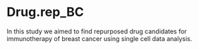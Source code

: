 # Drug.rep_BC
In this study we aimed to find repurposed drug candidates for immunotherapy of breast cancer using single cell data analysis.
